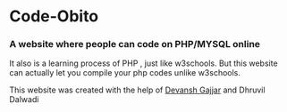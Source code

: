 # Code-Obito
### A website where people can code on PHP/MYSQL online
It also is a learning process of PHP , just like w3schools. 
But this website can actually let you compile your php codes unlike w3schools.

This website was created with the help of [Devansh Gajjar](https://github.com/devanshgajjar) and Dhruvil Dalwadi

